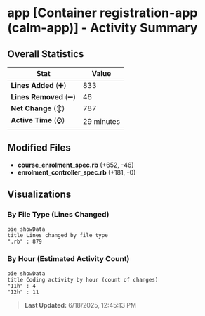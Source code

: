 # app [Container registration-app (calm-app)] - Activity Summary 

## Overall Statistics

| Stat                   | Value                                                             |
| ---------------------- | ----------------------------------------------------------------- |
| **Lines Added** (➕)   | 833                                          |
| **Lines Removed** (➖) | 46                                        |
| **Net Change** (↕)    | 787                |
| **Active Time** (⌚)   | 29 minutes |


## Modified Files
- **course_enrolment_spec.rb** (+652, -46)
- **enrolment_controller_spec.rb** (+181, -0)

## Visualizations

### By File Type (Lines Changed)

```mermaid
pie showData
title Lines changed by file type
".rb" : 879
```

### By Hour (Estimated Activity Count)

```mermaid
pie showData
title Coding activity by hour (count of changes)
"11h" : 4
"12h" : 11
```


> **Last Updated:** 6/18/2025, 12:45:13 PM
